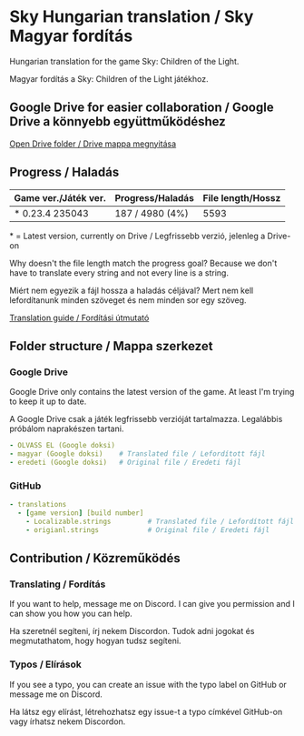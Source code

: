 # Sky Hungarian translation / Sky Magyar fordítás

Hungarian translation for the game Sky: Children of the Light.

Magyar fordítás a Sky: Children of the Light játékhoz.

## Google Drive for easier collaboration / Google Drive a könnyebb együttműködéshez

[Open Drive folder / Drive mappa megnyitása](https://drive.google.com/drive/folders/16dNv0bLcUrU9Fjrvbs8i9kqvGaF_W2Zk?usp=sharing)

## Progress / Haladás

| Game ver./Játék ver. | Progress/Haladás | File length/Hossz |
| -------------------- | ---------------- | ----------------- |
| \* 0.23.4 235043     | 187 / 4980 (4%)  | 5593              |

\* = Latest version, currently on Drive / Legfrissebb verzió, jelenleg a Drive-on

Why doesn't the file length match the progress goal? Because we don't have to translate every string and not every line is a string.

Miért nem egyezik a fájl hossza a haladás céljával? Mert nem kell lefordítanunk minden szöveget és nem minden sor egy szöveg.

[Translation guide / Fordítási útmutató](translation%20guide.md)

## Folder structure / Mappa szerkezet

### Google Drive

Google Drive only contains the latest version of the game. At least I'm trying to keep it up to date.

A Google Drive csak a játék legfrissebb verzióját tartalmazza. Legalábbis próbálom naprakészen tartani.

```yml
- OLVASS EL (Google doksi)
- magyar (Google doksi)    # Translated file / Lefordított fájl
- eredeti (Google doksi)   # Original file / Eredeti fájl
```

### GitHub

```yml
- translations
  - [game version] [build number]
    - Localizable.strings         # Translated file / Lefordított fájl
    - origianl.strings            # Original file / Eredeti fájl
```

## Contribution / Közreműködés

### Translating / Fordítás

If you want to help, message me on Discord. I can give you permission and I can show you how you can help.

Ha szeretnél segíteni, írj nekem Discordon. Tudok adni jogokat és megmutathatom, hogy hogyan tudsz segíteni.

### Typos / Elírások

If you see a typo, you can create an issue with the typo label on GitHub or message me on Discord.

Ha látsz egy elírást, létrehozhatsz egy issue-t a typo címkével GitHub-on vagy írhatsz nekem Discordon.
